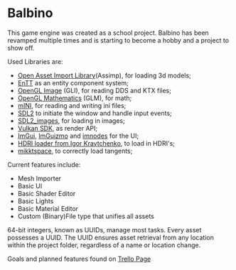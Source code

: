 # Balbino
This game engine was created as a school project.
Balbino has been revamped multiple times and is starting to become a hobby and a project to show off.

Used Libraries are:
- [Open Asset Import Library](https://github.com/assimp/assimp)(Assimp), for loading 3d models;
- [EnTT](https://github.com/skypjack/entt) as an entity component system;
- [OpenGL Image](https://github.com/g-truc/gli) (GLI), for reading DDS and KTX files;
- [OpenGL Mathematics](https://github.com/g-truc/glm) (GLM), for math;
- [mINI](https://github.com/pulzed/mINI), for reading and writing ini files;
- [SDL2](https://github.com/libsdl-org/SDL) to initiate the window and handle input events;
- [SDL2_images](https://github.com/libsdl-org/SDL_image), for loading in images;
- [Vulkan SDK](https://vulkan.lunarg.com/), as render API;
- [ImGui](https://github.com/ocornut/imgui), [ImGuizmo](https://github.com/CedricGuillemet/ImGuizmo) and [imnodes](https://github.com/Nelarius/imnodes) for the UI;
- [HDRI loader from Igor Kravtchenko](https://www.flipcode.com/archives/HDR_Image_Reader.shtml), to load in HDRI's;
- [mikktspace](https://github.com/mmikk/MikkTSpace), to correctly load tangents;

Current features include:
- Mesh Importer
- Basic UI
- Basic Shader Editor
- Basic Lights
- Basic Material Editor
- Custom (Binary)File type that unifies all assets

64-bit integers, known as UUIDs, manage most tasks. Every asset possesses a UUID. The UUID ensures asset retrieval from any location within the project folder, regardless of a name or location change.

Goals and planned features found on [Trello Page](https://trello.com/b/NjIxYnGU/balbino-development-goals)